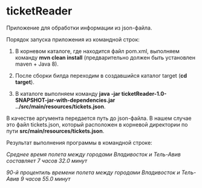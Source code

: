 # ticketReader

Приложение для обработки информации из json-файла.

Порядок запуска приложения из командной строк:

1) В корневом каталоге, где находится файл pom.xml, выполняем команду **mvn clean install** (предварительно должен быть установлен maven + Java 8).

2) После сборки билда переходим в создавшийся каталог target (**cd target**).

3) В каталоге выполняем команду **java -jar ticketReader-1.0-SNAPSHOT-jar-with-dependencies.jar ../src/main/resources/tickets.json**.

В качестве аргумента передается путь до json-файла. В нашем случае это файл tickets.json, который расположен в корневой директории по пути **src/main/resources/tickets.json**. 

Результат выполнения программы в командной строке: 

*Cреднее время полета между городами Владивосток и Тель-Авив составляет 7 часов 32.0 минут* 

*90-й процентиль времени полета между городами Владивосток и Тель-Авив 9 часов 55.0 минут*

